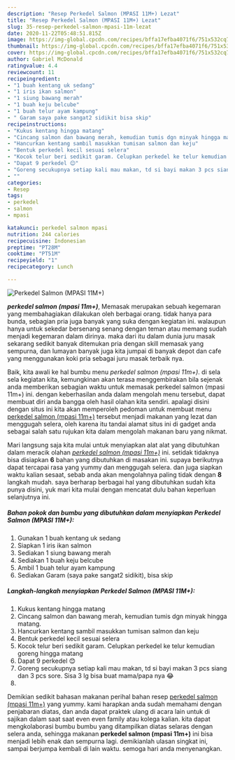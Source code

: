 ```yaml
---
description: "Resep Perkedel Salmon (MPASI 11M+) Lezat"
title: "Resep Perkedel Salmon (MPASI 11M+) Lezat"
slug: 35-resep-perkedel-salmon-mpasi-11m-lezat
date: 2020-11-22T05:48:51.815Z
image: https://img-global.cpcdn.com/recipes/bffa17efba4071f6/751x532cq70/perkedel-salmon-mpasi-11m-foto-resep-utama.jpg
thumbnail: https://img-global.cpcdn.com/recipes/bffa17efba4071f6/751x532cq70/perkedel-salmon-mpasi-11m-foto-resep-utama.jpg
cover: https://img-global.cpcdn.com/recipes/bffa17efba4071f6/751x532cq70/perkedel-salmon-mpasi-11m-foto-resep-utama.jpg
author: Gabriel McDonald
ratingvalue: 4.4
reviewcount: 11
recipeingredient:
- "1 buah kentang uk sedang"
- "1 iris ikan salmon"
- "1 siung bawang merah"
- "1 buah keju belcube"
- "1 buah telur ayam kampung"
- " Garam saya pake sangat2 sidikit bisa skip"
recipeinstructions:
- "Kukus kentang hingga matang"
- "Cincang salmon dan bawang merah, kemudian tumis dgn minyak hingga matang."
- "Hancurkan kentang sambil masukkan tumisan salmon dan keju"
- "Bentuk perkedel kecil sesuai selera"
- "Kocok telur beri sedikit garam. Celupkan perkedel ke telur kemudian goreng hingga matang"
- "Dapat 9 perkedel 😊"
- "Goreng secukupnya setiap kali mau makan, td si bayi makan 3 pcs siang dan 3 pcs sore. Sisa 3 lg bisa buat mama/papa nya 😂"
- ""
categories:
- Resep
tags:
- perkedel
- salmon
- mpasi

katakunci: perkedel salmon mpasi 
nutrition: 244 calories
recipecuisine: Indonesian
preptime: "PT28M"
cooktime: "PT51M"
recipeyield: "1"
recipecategory: Lunch

---
```



![Perkedel Salmon (MPASI 11M+)](https://img-global.cpcdn.com/recipes/bffa17efba4071f6/751x532cq70/perkedel-salmon-mpasi-11m-foto-resep-utama.jpg)

<b><i>perkedel salmon (mpasi 11m+)</i></b>, Memasak merupakan sebuah kegemaran yang membahagiakan dilakukan oleh berbagai orang. tidak hanya para bunda, sebagian pria juga banyak yang suka dengan kegiatan ini. walaupun hanya untuk sekedar bersenang senang dengan teman atau memang sudah menjadi kegemaran dalam dirinya. maka dari itu dalam dunia juru masak sekarang sedikit banyak ditemukan pria dengan skill memasak yang sempurna, dan lumayan banyak juga kita jumpai di banyak depot dan cafe yang menggunakan koki pria sebagai juru masak terbaik nya.



Baik, kita awali ke hal bumbu menu <i>perkedel salmon (mpasi 11m+)</i>. di sela sela kegiatan kita, kemungkinan akan terasa menggembirakan bila sejenak anda memberikan sebagian waktu untuk memasak perkedel salmon (mpasi 11m+) ini. dengan keberhasilan anda dalam mengolah menu tersebut, dapat membuat diri anda bangga oleh hasil olahan kita sendiri. apalagi disini dengan situs ini kita akan memperoleh pedoman untuk membuat menu <u>perkedel salmon (mpasi 11m+)</u> tersebut menjadi makanan yang lezat dan menggugah selera, oleh karena itu tandai alamat situs ini di gadget anda sebagai salah satu rujukan kita dalam mengolah makanan baru yang nikmat.


Mari langsung saja kita mulai untuk menyiapkan alat alat yang dibutuhkan dalam meracik olahan <u><i>perkedel salmon (mpasi 11m+)</i></u> ini. setidak tidaknya bisa disiapkan <b>6</b> bahan yang dibutuhkan di masakan ini. supaya berikutnya dapat tercapai rasa yang yummy dan menggugah selera. dan juga siapkan waktu kalian sesaat, sebab anda akan mengolahnya paling tidak dengan <b>8</b> langkah mudah. saya berharap berbagai hal yang dibutuhkan sudah kita punya disini, yuk mari kita mulai dengan mencatat dulu bahan keperluan selanjutnya ini.

<!--inarticleads1-->

##### Bahan pokok dan bumbu yang dibutuhkan dalam menyiapkan Perkedel Salmon (MPASI 11M+):

1. Gunakan 1 buah kentang uk sedang
1. Siapkan 1 iris ikan salmon
1. Sediakan 1 siung bawang merah
1. Sediakan 1 buah keju belcube
1. Ambil 1 buah telur ayam kampung
1. Sediakan  Garam (saya pake sangat2 sidikit), bisa skip




<!--inarticleads2-->

##### Langkah-langkah menyiapkan Perkedel Salmon (MPASI 11M+):

1. Kukus kentang hingga matang
1. Cincang salmon dan bawang merah, kemudian tumis dgn minyak hingga matang.
1. Hancurkan kentang sambil masukkan tumisan salmon dan keju
1. Bentuk perkedel kecil sesuai selera
1. Kocok telur beri sedikit garam. Celupkan perkedel ke telur kemudian goreng hingga matang
1. Dapat 9 perkedel 😊
1. Goreng secukupnya setiap kali mau makan, td si bayi makan 3 pcs siang dan 3 pcs sore. Sisa 3 lg bisa buat mama/papa nya 😂
1. 




Demikian sedikit bahasan makanan perihal bahan resep <u>perkedel salmon (mpasi 11m+)</u> yang yummy. kami harapkan anda sudah memahami dengan penjabaran diatas, dan anda dapat praktek ulang di acara lain untuk di sajikan dalam saat saat even even family atau kolega kalian. kita dapat mengkolaborasi bumbu bumbu yang ditampilkan diatas selaras dengan selera anda, sehingga makanan <b>perkedel salmon (mpasi 11m+)</b> ini bisa menjadi lebih enak dan sempurna lagi. demikianlah ulasan singkat ini, sampai berjumpa kembali di lain waktu. semoga hari anda menyenangkan.
